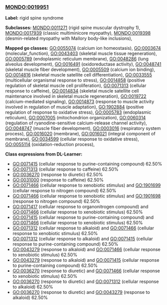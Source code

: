 
### [MONDO:0019951](http://purl.obolibrary.org/obo/MONDO_0019951)
**Label:** rigid spine syndrome

**Subclasses:** [MONDO:0011271](http://purl.obolibrary.org/obo/MONDO_0011271) (rigid spine muscular dystrophy 1), [MONDO:0017939](http://purl.obolibrary.org/obo/MONDO_0017939) (classic multiminicore myopathy), [MONDO:0019398](http://purl.obolibrary.org/obo/MONDO_0019398) (desmin-related myopathy with Mallory body-like inclusions), 

**Mapped go classes:** [GO:0055074](http://purl.obolibrary.org/obo/GO_0055074) (calcium ion homeostasis), [GO:0003674](http://purl.obolibrary.org/obo/GO_0003674) (molecular_function), [GO:0043403](http://purl.obolibrary.org/obo/GO_0043403) (skeletal muscle tissue regeneration), [GO:0005789](http://purl.obolibrary.org/obo/GO_0005789) (endoplasmic reticulum membrane), [GO:0048286](http://purl.obolibrary.org/obo/GO_0048286) (lung alveolus development), [GO:0016491](http://purl.obolibrary.org/obo/GO_0016491) (oxidoreductase activity), [GO:0048741](http://purl.obolibrary.org/obo/GO_0048741) (skeletal muscle fiber development), [GO:0005509](http://purl.obolibrary.org/obo/GO_0005509) (calcium ion binding), [GO:0014816](http://purl.obolibrary.org/obo/GO_0014816) (skeletal muscle satellite cell differentiation), [GO:0033555](http://purl.obolibrary.org/obo/GO_0033555) (multicellular organismal response to stress), [GO:0014858](http://purl.obolibrary.org/obo/GO_0014858) (positive regulation of skeletal muscle cell proliferation), [GO:0071313](http://purl.obolibrary.org/obo/GO_0071313) (cellular response to caffeine), [GO:0014834](http://purl.obolibrary.org/obo/GO_0014834) (skeletal muscle satellite cell maintenance involved in skeletal muscle regeneration), [GO:0019722](http://purl.obolibrary.org/obo/GO_0019722) (calcium-mediated signaling), [GO:0014873](http://purl.obolibrary.org/obo/GO_0014873) (response to muscle activity involved in regulation of muscle adaptation), [GO:1902884](http://purl.obolibrary.org/obo/GO_1902884) (positive regulation of response to oxidative stress), [GO:0005783](http://purl.obolibrary.org/obo/GO_0005783) (endoplasmic reticulum), [GO:0007005](http://purl.obolibrary.org/obo/GO_0007005) (mitochondrion organization), [GO:0060314](http://purl.obolibrary.org/obo/GO_0060314) (regulation of ryanodine-sensitive calcium-release channel activity), [GO:0048747](http://purl.obolibrary.org/obo/GO_0048747) (muscle fiber development), [GO:0003016](http://purl.obolibrary.org/obo/GO_0003016) (respiratory system process), [GO:0016020](http://purl.obolibrary.org/obo/GO_0016020) (membrane), [GO:0016021](http://purl.obolibrary.org/obo/GO_0016021) (integral component of membrane), [GO:0034599](http://purl.obolibrary.org/obo/GO_0034599) (cellular response to oxidative stress), [GO:0055114](http://purl.obolibrary.org/obo/GO_0055114) (oxidation-reduction process), 

**Class expressions from DL-Learner:**

- [GO:0071415](http://purl.obolibrary.org/obo/GO_0071415) (cellular response to purine-containing compound) 62.50%
- [GO:0071313](http://purl.obolibrary.org/obo/GO_0071313) (cellular response to caffeine) 62.50%
- [GO:0036270](http://purl.obolibrary.org/obo/GO_0036270) (response to diuretic) 62.50%
- [GO:0031000](http://purl.obolibrary.org/obo/GO_0031000) (response to caffeine) 62.50%
- [GO:0071466](http://purl.obolibrary.org/obo/GO_0071466) (cellular response to xenobiotic stimulus) and [GO:1901699](http://purl.obolibrary.org/obo/GO_1901699) (cellular response to nitrogen compound) 62.50%
- [GO:0071466](http://purl.obolibrary.org/obo/GO_0071466) (cellular response to xenobiotic stimulus) and [GO:1901698](http://purl.obolibrary.org/obo/GO_1901698) (response to nitrogen compound) 62.50%
- [GO:0071417](http://purl.obolibrary.org/obo/GO_0071417) (cellular response to organonitrogen compound) and [GO:0071466](http://purl.obolibrary.org/obo/GO_0071466) (cellular response to xenobiotic stimulus) 62.50%
- [GO:0071415](http://purl.obolibrary.org/obo/GO_0071415) (cellular response to purine-containing compound) and [GO:0071466](http://purl.obolibrary.org/obo/GO_0071466) (cellular response to xenobiotic stimulus) 62.50%
- [GO:0071312](http://purl.obolibrary.org/obo/GO_0071312) (cellular response to alkaloid) and [GO:0071466](http://purl.obolibrary.org/obo/GO_0071466) (cellular response to xenobiotic stimulus) 62.50%
- [GO:0071312](http://purl.obolibrary.org/obo/GO_0071312) (cellular response to alkaloid) and [GO:0071415](http://purl.obolibrary.org/obo/GO_0071415) (cellular response to purine-containing compound) 62.50%
- [GO:0043279](http://purl.obolibrary.org/obo/GO_0043279) (response to alkaloid) and [GO:0071466](http://purl.obolibrary.org/obo/GO_0071466) (cellular response to xenobiotic stimulus) 62.50%
- [GO:0043279](http://purl.obolibrary.org/obo/GO_0043279) (response to alkaloid) and [GO:0071415](http://purl.obolibrary.org/obo/GO_0071415) (cellular response to purine-containing compound) 62.50%
- [GO:0036270](http://purl.obolibrary.org/obo/GO_0036270) (response to diuretic) and [GO:0071466](http://purl.obolibrary.org/obo/GO_0071466) (cellular response to xenobiotic stimulus) 62.50%
- [GO:0036270](http://purl.obolibrary.org/obo/GO_0036270) (response to diuretic) and [GO:0071312](http://purl.obolibrary.org/obo/GO_0071312) (cellular response to alkaloid) 62.50%
- [GO:0036270](http://purl.obolibrary.org/obo/GO_0036270) (response to diuretic) and [GO:0043279](http://purl.obolibrary.org/obo/GO_0043279) (response to alkaloid) 62.50%



